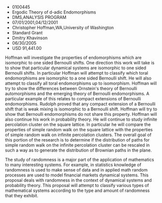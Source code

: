 
* 0100445
* Ergodic Theory of d-adic Endomorphisms
* DMS,ANALYSIS PROGRAM
* 07/01/2001,04/12/2001
* Christopher Hoffman,WA,University of Washington
* Standard Grant
* Dmitry Khavinson
* 06/30/2005
* USD 91,441.00

Hoffman will investigate the properties of endomorphisms which are isomorphic to
one sided Bernoulli shifts. One direction this work will take is to show that
particular dynamical systems are isomorphic to one sided Bernoulli shifts. In
particular Hoffman will attempt to classify which toral endomorphisms are
isomorphic to a one sided Bernoulli shift. He will also attempt to classify all
toral endomorphisms up to isomorphism. Hoffman will try to show the differences
between Ornstein's theory of Bernoulli automorphisms and the emerging theory of
Bernoulli endomorphisms. A particular example of this relates to compact
extensions of Bernoulli endomorphisms. Rudolph proved that any compact extension
of a Bernoulli shift that is weak mixing is isomorphic to a Bernoulli shift.
Hoffman will try to show that Bernoulli endomorphisms do not share this
property. Hoffman will also continue his work in probability theory. He will
continue to study infinite percolation cluster on the square lattice. In
particular he will compare the properties of simple random walk on the square
lattice with the properties of simple random walk on infinite percolation
clusters. The overall goal of this portion of the research is to determine if
the distribution of paths for simple random walk on the infinite percolation
cluster can be rescaled in such a way as to generate the distribution of
Brownian paths in the plane.

The study of randomness is a major part of the application of mathematics to
many interesting systems. For example, in statistics knowledge of randomness is
used to make sense of data and in applied math random processes are used to
model financial markets dynamical systems. This proposal deals with randomness
in the context of dynamical systems and probability theory. This proposal will
attempt to classify various types of mathematical systems according to the type
and amount of randomness that they exhibit.


